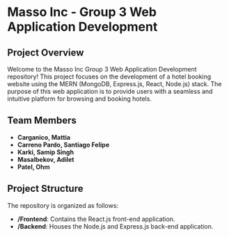 # Masso Inc - Group 3 Web Application Development

## Project Overview

Welcome to the Masso Inc Group 3 Web Application Development repository! This project focuses on the development of a hotel booking website using the MERN (MongoDB, Express.js, React, Node.js) stack. The purpose of this web application is to provide users with a seamless and intuitive platform for browsing and booking hotels.

## Team Members

- **Carganico, Mattia**
- **Carreno Pardo, Santiago Felipe**
- **Karki, Samip Singh**
- **Masalbekov, Adilet**
- **Patel, Ohm**

## Project Structure

The repository is organized as follows:

- **/Frontend**: Contains the React.js front-end application.
- **/Backend**: Houses the Node.js and Express.js back-end application.
